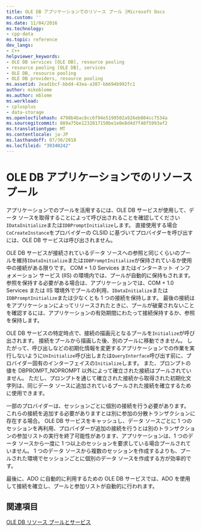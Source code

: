 ```yaml
---
title: OLE DB アプリケーションでのリソース プール |Microsoft Docs
ms.custom: ''
ms.date: 11/04/2016
ms.technology:
- cpp-data
ms.topic: reference
dev_langs:
- C++
helpviewer_keywords:
- OLE DB services [OLE DB], resource pooling
- resource pooling [OLE DB], services
- OLE DB, resource pooling
- OLE DB providers, resource pooling
ms.assetid: 2ead1bcf-bbd4-43ea-a307-bb694b992fc1
author: mikeblome
ms.author: mblome
ms.workload:
- cplusplus
- data-storage
ms.openlocfilehash: 4798b4bac8cc6f94e5199502a926eb084cc7534a
ms.sourcegitcommit: 889a75be1232817150be1e0e8d4d7f48f5993af2
ms.translationtype: MT
ms.contentlocale: ja-JP
ms.lasthandoff: 07/30/2018
ms.locfileid: "39340242"
---
```

# <a name="resource-pooling-in-your-ole-db-application"></a>OLE DB アプリケーションでのリソース プール
アプリケーションでのプールを活用するには、OLE DB サービスが使用して、データ ソースを取得することによって呼び出されることを確認してください`IDataInitialize`または`IDBPromptInitialize`します。 直接使用する場合`CoCreateInstance`をプロバイダーの CLSID に基づいてプロバイダーを呼び出すには、OLE DB サービスは呼び出されません。  
  
 OLE DB サービスが接続されているデータ ソースへの参照と同じくらいのプールを維持`IDataInitialize`または`IDBPromptInitialize`が保持されているか使用中の接続がある限りです。 COM + 1.0 Services またはインターネット インフォメーション サービス (IIS) の環境内では、プールが自動的に保持もされます。 参照を保持する必要がある場合は、アプリケーションでは、COM + 1.0 Services または IIS 環境外でプールの利用、`IDataInitialize`または`IDBPromptInitialize`または少なくとも 1 つの接続を保持します。 最後の接続はをアプリケーションによってリリースされたときに、プールが破棄されないことを確認するには、アプリケーションの有効期間にわたって接続保持するか、参照を保持します。  
  
 OLE DB サービスの特定時点で、接続の描画元となるプールを`Initialize`が呼び出されます。 接続をプールから描画した後、別のプールに移動できません。 したがって、呼び出しなどの初期化情報を変更するアプリケーションでの作業を実行しないように`UnInitialize`呼び出しまたは`QueryInterface`呼び出す前に、プロバイダー固有のインターフェイスの`Initialize`します。 また、プロンプトの値を DBPROMPT_NOPROMPT 以外によって確立された接続はプールされていません。 ただし、プロンプトを通じて確立された接続から取得された初期化文字列は、同じデータ ソースに追加されているプールされた接続を確立するために使用できます。  
  
 一部のプロバイダーは、セッションごとに個別の接続を行う必要があります。 これらの接続を追加する必要がありますとは別に参加の分散トランザクションに存在する場合。 OLE DB サービスをキャッシュし、データ ソースごとに 1 つのセッションを再利用、プロバイダーが追加の接続を行うとは別のトランザクションの参加リストの実行を終了可能性があります、アプリケーションは、1 つのデータ ソースから一度に 1 つ以上のセッションを要求している場合プールされていません。 1 つのデータ ソースから複数のセッションを作成するよりも、プールされた環境でセッションごとに個別のデータ ソースを作成する方が効率的です。  
  
 最後に、ADO に自動的に利用するための OLE DB サービスでは、ADO を使用して接続を確立し、プールと参加リストが自動的に行われます。  
  
## <a name="see-also"></a>関連項目  
 [OLE DB リソース プールとサービス](../../data/oledb/ole-db-resource-pooling-and-services.md)
